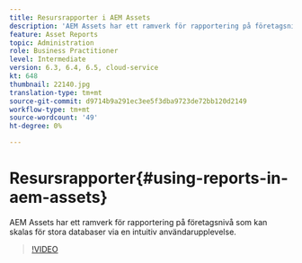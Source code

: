 ```yaml
---
title: Resursrapporter i AEM Assets
description: 'AEM Assets har ett ramverk för rapportering på företagsnivå som kan skalas för stora databaser via en intuitiv användarupplevelse. '
feature: Asset Reports
topic: Administration
role: Business Practitioner
level: Intermediate
version: 6.3, 6.4, 6.5, cloud-service
kt: 648
thumbnail: 22140.jpg
translation-type: tm+mt
source-git-commit: d9714b9a291ec3ee5f3dba9723de72bb120d2149
workflow-type: tm+mt
source-wordcount: '49'
ht-degree: 0%

---
```



# Resursrapporter{#using-reports-in-aem-assets}

AEM Assets har ett ramverk för rapportering på företagsnivå som kan skalas för stora databaser via en intuitiv användarupplevelse.

>[!VIDEO](https://video.tv.adobe.com/v/22140/?quality=12&learn=on)

